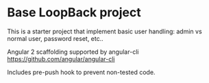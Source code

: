 # Base LoopBack project

This is a starter project that implement basic user handling: admin vs normal user, password reset, etc..

Angular 2 scaffolding supported by angular-cli
https://github.com/angular/angular-cli

Includes pre-push hook to prevent non-tested code.
